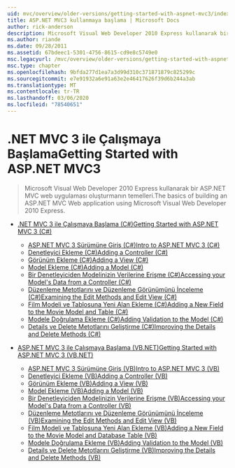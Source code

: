 ```yaml
---
uid: mvc/overview/older-versions/getting-started-with-aspnet-mvc3/index
title: ASP.NET MVC3 kullanmaya başlama | Microsoft Docs
author: rick-anderson
description: Microsoft Visual Web Developer 2010 Express kullanarak bir ASP.NET MVC web uygulaması oluşturmanın temelleri.
ms.author: riande
ms.date: 09/28/2011
ms.assetid: 67bdeec1-5301-4756-8615-cd9e8c5749e0
msc.legacyurl: /mvc/overview/older-versions/getting-started-with-aspnet-mvc3
msc.type: chapter
ms.openlocfilehash: 9bfda277d1ea7a3d99d310c371871879c825299c
ms.sourcegitcommit: e7e91932a6e91a63e2e46417626f39d6b244a3ab
ms.translationtype: MT
ms.contentlocale: tr-TR
ms.lasthandoff: 03/06/2020
ms.locfileid: "78540651"
---
```

# <a name="getting-started-with-aspnet-mvc3"></a><span data-ttu-id="7dfc5-103">.NET MVC 3 ile Çalışmaya Başlama</span><span class="sxs-lookup"><span data-stu-id="7dfc5-103">Getting Started with ASP.NET MVC3</span></span>

> <span data-ttu-id="7dfc5-104">Microsoft Visual Web Developer 2010 Express kullanarak bir ASP.NET MVC web uygulaması oluşturmanın temelleri.</span><span class="sxs-lookup"><span data-stu-id="7dfc5-104">The basics of building an ASP.NET MVC Web application using Microsoft Visual Web Developer 2010 Express.</span></span>

- [<span data-ttu-id="7dfc5-105">.NET MVC 3 ile Çalışmaya Başlama (C#)</span><span class="sxs-lookup"><span data-stu-id="7dfc5-105">Getting Started with ASP.NET MVC 3 (C#)</span></span>](cs/index.md)

    - [<span data-ttu-id="7dfc5-106">ASP.NET MVC 3 Sürümüne Giriş (C#)</span><span class="sxs-lookup"><span data-stu-id="7dfc5-106">Intro to ASP.NET MVC 3 (C#)</span></span>](cs/intro-to-aspnet-mvc-3.md)
    - [<span data-ttu-id="7dfc5-107">Denetleyici Ekleme (C#)</span><span class="sxs-lookup"><span data-stu-id="7dfc5-107">Adding a Controller (C#)</span></span>](cs/adding-a-controller.md)
    - [<span data-ttu-id="7dfc5-108">Görünüm Ekleme (C#)</span><span class="sxs-lookup"><span data-stu-id="7dfc5-108">Adding a View (C#)</span></span>](cs/adding-a-view.md)
    - [<span data-ttu-id="7dfc5-109">Model Ekleme (C#)</span><span class="sxs-lookup"><span data-stu-id="7dfc5-109">Adding a Model (C#)</span></span>](cs/adding-a-model.md)
    - [<span data-ttu-id="7dfc5-110">Bir Denetleyiciden Modelinizin Verilerine Erişme (C#)</span><span class="sxs-lookup"><span data-stu-id="7dfc5-110">Accessing your Model's Data from a Controller (C#)</span></span>](cs/accessing-your-models-data-from-a-controller.md)
    - [<span data-ttu-id="7dfc5-111">Düzenleme Metotlarını ve Düzenleme Görünümünü İnceleme (C#)</span><span class="sxs-lookup"><span data-stu-id="7dfc5-111">Examining the Edit Methods and Edit View (C#)</span></span>](cs/examining-the-edit-methods-and-edit-view.md)
    - [<span data-ttu-id="7dfc5-112">Film Modeli ve Tablosuna Yeni Alan Ekleme (C#)</span><span class="sxs-lookup"><span data-stu-id="7dfc5-112">Adding a New Field to the Movie Model and Table (C#)</span></span>](cs/adding-a-new-field.md)
    - [<span data-ttu-id="7dfc5-113">Modele Doğrulama Ekleme (C#)</span><span class="sxs-lookup"><span data-stu-id="7dfc5-113">Adding Validation to the Model (C#)</span></span>](cs/adding-validation-to-the-model.md)
    - [<span data-ttu-id="7dfc5-114">Details ve Delete Metotlarını Geliştirme (C#)</span><span class="sxs-lookup"><span data-stu-id="7dfc5-114">Improving the Details and Delete Methods (C#)</span></span>](cs/improving-the-details-and-delete-methods.md)
- [<span data-ttu-id="7dfc5-115">ASP.NET MVC 3 ile Çalışmaya Başlama (VB.NET)</span><span class="sxs-lookup"><span data-stu-id="7dfc5-115">Getting Started with ASP.NET MVC 3 (VB.NET)</span></span>](vb/index.md)

    - [<span data-ttu-id="7dfc5-116">ASP.NET MVC 3 Sürümüne Giriş (VB)</span><span class="sxs-lookup"><span data-stu-id="7dfc5-116">Intro to ASP.NET MVC 3 (VB)</span></span>](vb/intro-to-aspnet-mvc-3.md)
    - [<span data-ttu-id="7dfc5-117">Denetleyici Ekleme (VB)</span><span class="sxs-lookup"><span data-stu-id="7dfc5-117">Adding a Controller (VB)</span></span>](vb/adding-a-controller.md)
    - [<span data-ttu-id="7dfc5-118">Görünüm Ekleme (VB)</span><span class="sxs-lookup"><span data-stu-id="7dfc5-118">Adding a View (VB)</span></span>](vb/adding-a-view.md)
    - [<span data-ttu-id="7dfc5-119">Model Ekleme (VB)</span><span class="sxs-lookup"><span data-stu-id="7dfc5-119">Adding a Model (VB)</span></span>](vb/adding-a-model.md)
    - [<span data-ttu-id="7dfc5-120">Bir Denetleyiciden Modelinizin Verilerine Erişme (VB)</span><span class="sxs-lookup"><span data-stu-id="7dfc5-120">Accessing your Model's Data from a Controller (VB)</span></span>](vb/accessing-your-models-data-from-a-controller.md)
    - [<span data-ttu-id="7dfc5-121">Düzenleme Metotlarını ve Düzenleme Görünümünü İnceleme (VB)</span><span class="sxs-lookup"><span data-stu-id="7dfc5-121">Examining the Edit Methods and Edit View (VB)</span></span>](vb/examining-the-edit-methods-and-edit-view.md)
    - [<span data-ttu-id="7dfc5-122">Film Modeli ve Tablosuna Yeni Alan Ekleme (VB)</span><span class="sxs-lookup"><span data-stu-id="7dfc5-122">Adding a New Field to the Movie Model and Database Table (VB)</span></span>](vb/adding-a-new-field.md)
    - [<span data-ttu-id="7dfc5-123">Modele Doğrulama Ekleme (VB)</span><span class="sxs-lookup"><span data-stu-id="7dfc5-123">Adding Validation to the Model (VB)</span></span>](vb/adding-validation-to-the-model.md)
    - [<span data-ttu-id="7dfc5-124">Details ve Delete Metotlarını Geliştirme (VB)</span><span class="sxs-lookup"><span data-stu-id="7dfc5-124">Improving the Details and Delete Methods (VB)</span></span>](vb/improving-the-details-and-delete-methods.md)
